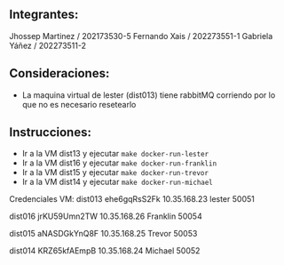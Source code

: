 ## Integrantes:
Jhossep Martinez / 202173530-5
Fernando Xais / 202273551-1
Gabriela Yáñez / 202273511-2

## Consideraciones:
- La maquina virtual de lester (dist013) tiene rabbitMQ corriendo por lo que no es necesario resetearlo

## Instrucciones:
- Ir a la VM dist13 y ejecutar ```make docker-run-lester```
- Ir a la VM dist16 y ejecutar ```make docker-run-franklin```
- Ir a la VM dist15 y ejecutar ```make docker-run-trevor```
- Ir a la VM dist14 y ejecutar ```make docker-run-michael```



Credenciales VM:
dist013
ehe6gqRsS2Fk
10.35.168.23
lester
50051

dist016
jrKU59Umn2TW
10.35.168.26
Franklin
50054

dist015
aNASDGkYnQ8F
10.35.168.25
Trevor
50053

dist014
KRZ65kfAEmpB
10.35.168.24
Michael
50052
